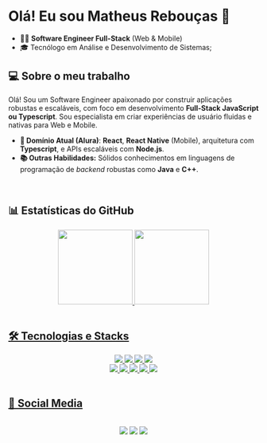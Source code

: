# Olá! Eu sou Matheus Rebouças 👋

- 👨‍💻 **Software Engineer Full-Stack** (Web & Mobile)
- 🎓 Tecnólogo em Análise e Desenvolvimento de Sistemas;

## 💻 Sobre o meu trabalho

Olá! Sou um Software Engineer apaixonado por construir aplicações robustas e escaláveis, com foco em desenvolvimento **Full-Stack JavaScript ou Typescript**. Sou especialista em criar experiências de usuário fluidas e nativas para Web e Mobile.
<br/>
- **🎯 Domínio Atual (Alura)**: **React**, **React Native** (Mobile), arquitetura com **Typescript**, e APIs escaláveis com **Node.js**.
- **📚 Outras Habilidades:** Sólidos conhecimentos em linguagens de programação de *backend* robustas como **Java** e **C++**.
<br/>

## 📊 Estatísticas do GitHub
<div align="center">
  <a href="https://github.com/MGreboucas">
  <img height="150em" src="https://github-readme-stats.vercel.app/api?username=MGreboucas&show_icons=true&theme=dark&include_all_commits=true&count_private=true"/>
  <img height="150em" src="https://github-readme-stats.vercel.app/api/top-langs/?username=MGreboucas&layout=compact&langs_count=7&theme=dark"/>
</div>
<br/>
    
## 🛠️ Tecnologias e Stacks
<div align="center">
  <img src="https://img.shields.io/badge/React_Native-61DAFB?style=for-the-badge&logo=react&logoColor=white"/>
  <img src="https://img.shields.io/badge/React-61DAFB?style=for-the-badge&logo=react&logoColor=white"/>
  <img src="https://img.shields.io/badge/TypeScript-3178C6?style=for-the-badge&logo=typescript&logoColor=white"/>
  <img src="https://img.shields.io/badge/Node.js-339933?style=for-the-badge&logo=nodedotjs&logoColor=white"/>
  <br/>
  <img src="https://img.shields.io/badge/HTML5-E34F26?style=for-the-badge&logo=html5&logoColor=white"/>
  <img src="https://img.shields.io/badge/CSS3-1572B6?style=for-the-badge&logo=css3&logoColor=white"/>
  <img src="https://img.shields.io/badge/JavaScript-F7DF1E?style=for-the-badge&logo=javascript&logoColor=black"/>
  <img src="https://img.shields.io/badge/Java-007396?style=for-the-badge&logo=openjdk&logoColor=white"/>
  <img src="https://img.shields.io/badge/C%2B%2B-00599C?style=for-the-badge&logo=c%2B%2B&logoColor=white"/>
</div>
<br/>

 ## 🔗 Social Media
 <div align="center"><br>
  <a href="https://instagram.com/matheusreboucas_" target="_blank" ><img src="https://img.shields.io/badge/-Instagram-%23E4405F?style=for-the-badge&logo=instagram&logoColor=white" target="_blank"></a>
  <a href="https://www.linkedin.com/in/matheusreboucas44" target="_blank" ><img src="https://img.shields.io/badge/-LinkedIn-%230077B5?style=for-the-badge&logo=linkedin&logoColor=white" target="_blank"></a>
  <a href="https://meu-portifolio-gilt.vercel.app/index.html" target="_blank" ><img src="https://img.shields.io/badge/website-000000?style=for-the-badge&logo=About.me&logoColor=white" target="_blank"></a>
</div>
